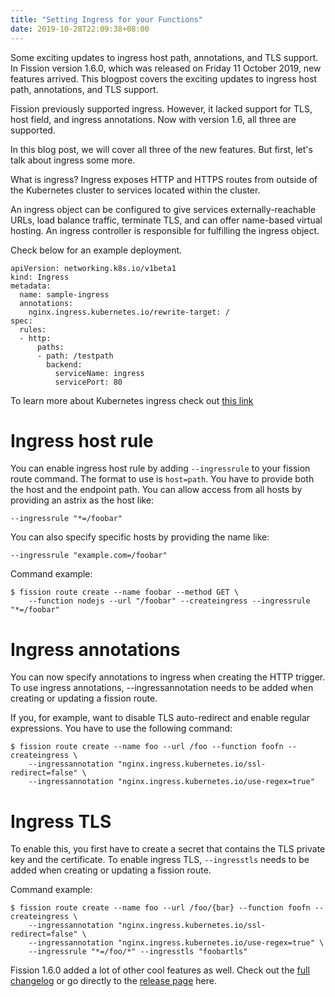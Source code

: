 ```yaml
---
title: "Setting Ingress for your Functions"
date: 2019-10-28T22:09:38+08:00
---
```


Some exciting updates to ingress host path, annotations, and TLS support.
In Fission version 1.6.0, which was released on Friday 11 October 2019, new features arrived. This blogpost covers the exciting updates to ingress host path, annotations, and TLS support.

Fission previously supported ingress. However, it lacked support for TLS, host field, and ingress annotations. Now with version 1.6, all three are supported.

In this blog post, we will cover all three of the new features. But first, let's talk about ingress some more.

What is ingress?
Ingress exposes HTTP and HTTPS routes from outside of the Kubernetes cluster to services located within the cluster.

An ingress object can be configured to give services externally-reachable URLs, load balance traffic, terminate TLS, and can offer name-based virtual hosting.
An ingress controller is responsible for fulfilling the ingress object.

Check below for an example deployment.

```
apiVersion: networking.k8s.io/v1beta1
kind: Ingress
metadata:
  name: sample-ingress
  annotations:
    nginx.ingress.kubernetes.io/rewrite-target: /
spec:
  rules:
  - http:
      paths:
      - path: /testpath
        backend:
          serviceName: ingress
          servicePort: 80
```

To learn more about Kubernetes ingress check out [this link](https://kubernetes.io/docs/concepts/services-networking/ingress/)

# Ingress host rule

You can enable ingress host rule by adding `--ingressrule` to your fission route command. 
The format to use is `host=path`. You have to provide both the host and the endpoint path. 
You can allow access from all hosts by providing an astrix as the host like:

``` 
--ingressrule "*=/foobar" 
```

You can also specify specific hosts by providing the name like:

```
--ingressrule "example.com=/foobar"
```

Command example:

```
$ fission route create --name foobar --method GET \
    --function nodejs --url "/foobar" --createingress --ingressrule "*=/foobar"
```

# Ingress annotations

You can now specify annotations to ingress when creating the HTTP trigger.
To use ingress annotations, --ingressannotation needs to be added when creating or updating a fission route.

If you, for example, want to disable TLS auto-redirect and enable regular expressions. You have to use the following command:

```
$ fission route create --name foo --url /foo --function foofn --createingress \
    --ingressannotation "nginx.ingress.kubernetes.io/ssl-redirect=false" \
    --ingressannotation "nginx.ingress.kubernetes.io/use-regex=true"
```

# Ingress TLS

To enable this, you first have to create a secret that contains the TLS private key and the certificate.
To enable ingress TLS, `--ingresstls` needs to be added when creating or updating a fission route.

Command example:
```
$ fission route create --name foo --url /foo/{bar} --function foofn --createingress \
    --ingressannotation "nginx.ingress.kubernetes.io/ssl-redirect=false" \
    --ingressannotation "nginx.ingress.kubernetes.io/use-regex=true" \
    --ingressrule "*=/foo/*" --ingresstls "foobartls"
```

Fission 1.6.0 added a lot of other cool features as well. Check out the [full changelog](https://github.com/fission/fission/blob/master/CHANGELOG.md#change-log) 
or go directly to the [release page](https://docs.fission.io/docs/releases/1.6.0/) here.

